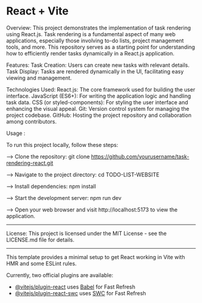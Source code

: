 # React + Vite

Overview:
This project demonstrates the implementation of task rendering using React.js. Task rendering is a fundamental aspect of many web applications, especially those involving to-do lists, project management tools, and more. This repository serves as a starting point for understanding how to efficiently render tasks dynamically in a React.js application.

Features:
Task Creation: Users can create new tasks with relevant details.
Task Display: Tasks are rendered dynamically in the UI, facilitating easy viewing and management.

Technologies Used:
React.js: The core framework used for building the user interface.
JavaScript (ES6+): For writing the application logic and handling task data.
CSS (or styled-components): For styling the user interface and enhancing the visual appeal.
Git: Version control system for managing the project codebase.
GitHub: Hosting the project repository and collaboration among contributors.


Usage :

To run this project locally, follow these steps:

--> Clone the repository: git clone https://github.com/yourusername/task-rendering-react.git 

--> Navigate to the project directory: cd TODO-LIST-WEBSITE

--> Install dependencies: npm install

--> Start the development server: npm run dev

--> Open your web browser and visit http://localhost:5173 to view the application.


---

License:
This project is licensed under the MIT License - see the LICENSE.md file for details.

---

This template provides a minimal setup to get React working in Vite with HMR and some ESLint rules.

Currently, two official plugins are available:

- [@vitejs/plugin-react](https://github.com/vitejs/vite-plugin-react/blob/main/packages/plugin-react/README.md) uses [Babel](https://babeljs.io/) for Fast Refresh
- [@vitejs/plugin-react-swc](https://github.com/vitejs/vite-plugin-react-swc) uses [SWC](https://swc.rs/) for Fast Refresh
